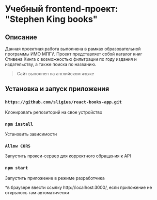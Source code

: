 # Учебный frontend-проект: <br/> "Stephen King books" #

## Описание

Данная проектная работа выполнена в рамках образовательной программы ИМО МПГУ. Проект представляет собой каталог книг Стивена Кинга с возможностью фильтрации по году издания и издательству, а также поиска по названию.

>Сайт выполнен на английском языке

## Установка и запуск приложения

### `https://github.com/sligius/react-books-app.git` 

Клонировать репозиторий на свое устройство

### `npm install` 

Установить зависимости

### `Allow CORS`

Запустить прокси-сервер для корректного обращения к API

### `npm start` 

Запустить приложение в режиме разработчика 

*в браузере ввести ссылку http://localhost:3000/, если приложение не открылось там автоматически
